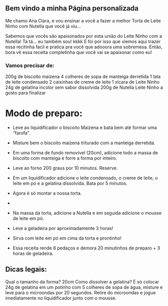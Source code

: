 ## Bem vindo a minha Página personalizada

Me chamo Ana Clara, e vou ensinar a você a fazer a melhor Torta de Leite Ninho com Nutella que você já viu...

Sabemos que vocês são apaixonados por esta união do Leite Ninho com a Nutella! Tá tá… eu também sou! kkkk
E foi por isso que viemos aqui trazer essa recitinha facil e pratica pra você que adooora uma sobremesa.
Então, bora vê essa receita completinha que você vai se apaixonar como eu!

### Vamos precisar de:

200g de biscoito maizena
4 colheres de sopa de manteiga derretida
1 lata de leite condensado
2 caixinhas de creme de leite
1 xícara de Leite Ninho
24g de gelatina incolor sem sabor dissolvida
200g de Nutella
Leite Ninho a gosto para finalizar


# Modo de preparo:

- Leve ao liquidificador o biscoito Maizena e bata bem até formar uma “farofa”.
- Misture bem o biscoito maizena triturado com a manteiga derretida.
- Em uma forma de fundo removível (20cm), adicione todo a massa de biscoito com manteiga e forre a forma por inteiro.
- Leve ao forno 200 graus por 10 minutos. Reserve.
- Em um liquidificador adicione o leite condensado, o creme de leite, o leite em pó e a gelatina dissolvida.
  Bata por 5 minutos.
- Agora é só montar a nossa torta.
-
- Na massa da torta, adicione a Nutella e em seguida adicione o mousse de leite em pó.
- Leve a geladeira por aproximadamente 3 horas!
- Sirva com leite em pó em cima da torta e prontinho!

- Essa receita rende 8 pedaços e demora 20 minutinhos de preparo + 3 horas de geladeira.


## Dicas legais:
Qual o tamanho da forma? 20cm
Como dissolver a gelatina? É só colocar 24g de gelatina em um potinho com 5 colheres de sopa de água, misture e leve para o microondas por 20 segundos.
Retire do microondas e jogue imediatamente no liquidificador junto com o mousse.




